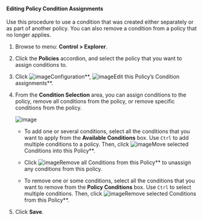 #### Editing Policy Condition Assignments

Use this procedure to use a condition that was created either separately or as part of another policy. You can also remove a condition from a policy that no longer applies.

1. Browse to menu: **Control > Explorer**.

2. Click the **Policies** accordion, and select the policy that you want to assign conditions to.

3. Click ![image](../images/1847.png**)Configuration**, ![image](../images/1851.png**)Edit this Policy’s Condition assignments**.

4. From the **Condition Selection** area, you can assign conditions to the policy, remove all conditions from the policy, or remove specific conditions from the policy.

    ![image](../images/1879.png)

      - To add one or several conditions, select all the conditions that you want to apply from the **Available Conditions** box. Use `Ctrl` to add multiple conditions to a policy. Then, click ![image](../images/1876.png**)Move selected Conditions into this Policy**.

      - Click ![image](../images/1877.png**)Remove all Conditions from this Policy** to unassign any conditions from this policy.

      - To remove one or some conditions, select all the conditions that you want to remove from the **Policy Conditions** box. Use `Ctrl` to select multiple conditions. Then, click ![image](../images/1878.png**)Remove selected Conditions from this Policy**.

5. Click **Save**.
